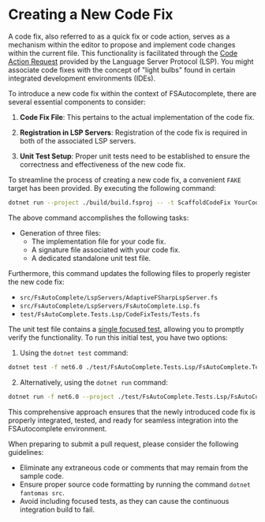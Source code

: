 # Creating a New Code Fix

A code fix, also referred to as a quick fix or code action, serves as a mechanism within the editor to propose and implement code changes within the current file. 
This functionality is facilitated through the [Code Action Request](https://microsoft.github.io/language-server-protocol/specifications/lsp/3.17/specification/#textDocument_codeAction) provided by the Language Server Protocol (LSP). 
You might associate code fixes with the concept of "light bulbs" found in certain integrated development environments (IDEs).

To introduce a new code fix within the context of FSAutocomplete, there are several essential components to consider:

1. **Code Fix File**: This pertains to the actual implementation of the code fix.

2. **Registration in LSP Servers**: Registration of the code fix is required in both of the associated LSP servers.

3. **Unit Test Setup**: Proper unit tests need to be established to ensure the correctness and effectiveness of the new code fix.

To streamline the process of creating a new code fix, a convenient `FAKE` target has been provided. By executing the following command:

```bash
dotnet run --project ./build/build.fsproj -- -t ScaffoldCodeFix YourCodeFixName
```

The above command accomplishes the following tasks:

- Generation of three files:
  - The implementation file for your code fix.
  - A signature file associated with your code fix.
  - A dedicated standalone unit test file.

Furthermore, this command updates the following files to properly register the new code fix:

- `src/FsAutoComplete/LspServers/AdaptiveFSharpLspServer.fs`
- `src/FsAutoComplete/LspServers/FsAutoComplete.Lsp.fs`
- `test/FsAutoComplete.Tests.Lsp/CodeFixTests/Tests.fs`

The unit test file contains a [single focused test](https://github.com/haf/expecto#focusing-tests), allowing you to promptly verify the functionality. To run this initial test, you have two options:

1. Using the `dotnet test` command:
 ```bash
dotnet test -f net6.0 ./test/FsAutoComplete.Tests.Lsp/FsAutoComplete.Tests.Lsp.fsproj
 ```

2. Alternatively, using the `dotnet run` command:
 ```bash
dotnet run -f net6.0 --project ./test/FsAutoComplete.Tests.Lsp/FsAutoComplete.Tests.Lsp.fsproj
 ```

This comprehensive approach ensures that the newly introduced code fix is properly integrated, tested, and ready for seamless integration into the FSAutocomplete environment.

When preparing to submit a pull request, please consider the following guidelines:

- Eliminate any extraneous code or comments that may remain from the sample code.
- Ensure proper source code formatting by running the command `dotnet fantomas src`. 
- Avoid including focused tests, as they can cause the continuous integration build to fail.
